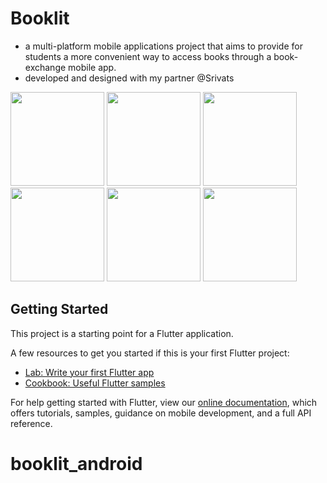 # Booklit
- a multi-platform mobile applications project that aims to provide for students a more convenient
way to access books through a book-exchange mobile app.
- developed and designed with my partner @Srivats

<p float="left">
  <img src="https://drive.google.com/file/d/17rBUiHzj0mruDTL0Lk0f6260Hi7Y7oBm/view?usp=sharing" width=150>
  <img src="https://i.imgur.com/APjn9xH.png" width=150>
  <img src="https://i.imgur.com/Vvsg9XW.png" width=150>
  <img src="https://imgur.com/fTFKEAU.png" width=150>
  <img src="https://imgur.com/OsmxYTu.png" width=150>
  <img src="https://imgur.com/JI6ExuY.png" width=150>
</p>

## Getting Started

This project is a starting point for a Flutter application.

A few resources to get you started if this is your first Flutter project:

- [Lab: Write your first Flutter app](https://flutter.dev/docs/get-started/codelab)
- [Cookbook: Useful Flutter samples](https://flutter.dev/docs/cookbook)

For help getting started with Flutter, view our
[online documentation](https://flutter.dev/docs), which offers tutorials,
samples, guidance on mobile development, and a full API reference.
# booklit_android

